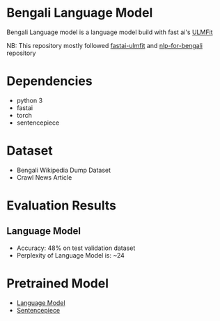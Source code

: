 # Bengali Language Model
Bengali Language model is a language model build with fast ai's [ULMFit](https://arxiv.org/abs/1801.06146)

NB: This repository mostly followed [fastai-ulmfit](https://github.com/fastai/fastai/blob/master/examples/ULMFit.ipynb) and [nlp-for-bengali](https://github.com/goru001/nlp-for-bengali) repository

# Dependencies
* python 3
* fastai
* torch
* sentencepiece

# Dataset
* Bengali Wikipedia Dump Dataset
* Crawl News Article

# Evaluation Results

## Language Model
* Accuracy: 48% on test validation dataset
* Perplexity of Language Model is: ~24

# Pretrained Model
* [Language Model](https://drive.google.com/open?id=1psppfmadwgWDv7fk3369MG5l0uUEuOvT)
* [Sentencepiece](https://github.com/sagorbrur/bnlp/blob/master/model/bn_spm.model)


